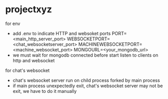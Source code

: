 # projectxyz

for env

- add .env to indicate HTTP and websoket ports
  PORT=<main_http_server_port>
  WEBSOCKETPORT=<chat_websocketserver_port>
  MACHINEWEBSOCKETPORT=<machine_websocket_port>
  MONGOURL=<your_mongodb_url>
- we must wait for mongodb connected before start listen to clients on http and websocket

for chat's websocket

- chat's websocket server run on child process forked by main process
- if main process unexpectedly exit, chat's websocket server may not be exit, we have to do it manually
